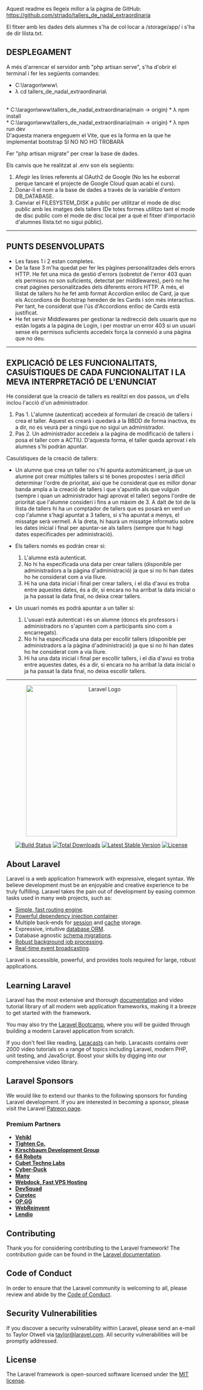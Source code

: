 Aquest readme es llegeix millor a la pàgina de GitHub: https://github.com/striado/tallers_de_nadal_extraordinaria<br/>

El fitxer amb les dades dels alumnes s'ha de col·locar a /storage/app/ i s'ha de dir llista.txt.

## DESPLEGAMENT

A més d'arrencar el servidor amb "php artisan serve", s'ha d'obrir el terminal i fer les següents comandes:

* C:\laragon\www\
* λ cd tallers_de_nadal_extraordinaria\ 
<br/>
* C:\laragon\www\tallers_de_nadal_extraordinaria(main -> origin)
* λ npm install
<br/>
* C:\laragon\www\tallers_de_nadal_extraordinaria(main -> origin)
* λ npm run dev
<br/>
D'aquesta manera engeguem el Vite, que es la forma en la que he implementat bootstrap SI NO NO HO TROBARÀ

Fer "php artisan migrate" per crear la base de dades.

Els canvis que he realitzat al .env son els següents:
1. Afegir les línies referents al OAuth2 de Google (No les he esborrat perque tancaré el projecte de Google Cloud quan acabi el curs).
2. Donar-li el nom a la base de dades a través de la variable d'entorn DB_DATABASE.
3. Canviar el FILESYSTEM_DISK a public per utilitzar el mode de disc public amb les imatges dels tallers (De totes formes utilitzo tant el mode de disc public com el mode de disc local per a què el fitxer d'importació d'alumnes llista.txt no sigui públic).
****

## PUNTS DESENVOLUPATS

* Les fases 1 i 2 estan completes. 
* De la fase 3 m'ha quedat per fer les pàgines personalitzades dels errors HTTP. He fet una mica de gestió d'errors (sobretot de l'error 403 quan els permisos no son suficients, detectat per middlewares), però no he creat pàgines personalitzades dels diferents errors HTTP. A més, el llistat de tallers ho he fet amb format Accordion enlloc de Card, ja que els Accordions de Bootstrap hereden de les Cards i són més interactius. Per tant, he considerat que l'ús d'Accordions enlloc de Cards està justificat.
* He fet servir Middlewares per gestionar la redirecció dels usuaris que no estàn logats a la pàgina de Login, i per mostrar un error 403 si un usuari sense els permisos suficients accedeix força la connexió a una pàgina que no deu.
****

## EXPLICACIÓ DE LES FUNCIONALITATS, CASUÍSTIQUES DE CADA FUNCIONALITAT I LA MEVA INTERPRETACIÓ DE L'ENUNCIAT

He considerat que la creació de tallers es realitzi en dos passos, un d'ells inclou l'acció d'un administrador. 
1. Pas 1. L'alumne (autenticat) accedeix al formulari de creació de tallers i crea el taller. Aquest es crearà i quedarà a la BBDD de forma inactiva, és a dir, no es veurà per a ningú que no sigui un administrador.
2. Pas 2. Un administrador accedeix a la pàgina de modificació de tallers i posa el taller com a ACTIU. D'aquesta forma, el taller queda aprovat i els alumnes s'hi podràn apuntar.

Casuístiques de la creació de tallers: 

* Un alumne que crea un taller no s'hi apunta automàticament, ja que un alumne pot crear múltiples tallers si té bones propostes i sería difícil determinar l'ordre de prioritat, així que he considerat que es millor donar banda ampla a la creació de tallers i que s'apuntin als que vulguin (sempre i quan un administrador hagi aprovat el taller) segons l'ordre de prioritat que l'alumne consideri i fins a un màxim de 3. A dalt de tot de la llista de tallers hi ha un comptador de tallers que es posarà en verd un cop l'alumne s'hagi apuntat a 3 tallers, si s'ha apuntat a menys, el missatge serà vermell. A la dreta, hi haurà un missatge informatiu sobre les dates inicial i final per apuntar-se als tallers (sempre que hi hagi dates especificades per administració).

* Els tallers només es podràn crear si:
    1. L'alumne està autenticat.
    2. No hi ha especificada una data per crear tallers (disponible per administradors a la pàgina d'administració) ja que si no hi han dates ho he considerat com a via lliure.
    3. Hi ha una data inicial i final per crear tallers, i el dia d'avui es troba entre aquestes dates, és a dir, si encara no ha arribat la data inicial o ja ha passat la data final, no deixa crear tallers.

* Un usuari només es podrà apuntar a un taller si:
    1. L'usuari està autenticat i és un alumne (doncs els professors i administradors no s'apunten com a participants sino com a encarregats).
    2. No hi ha especificada una data per escollir tallers (disponible per administradors a la pàgina d'administració) ja que si no hi han dates ho he considerat com a via lliure.
    3. Hi ha una data inicial i final per escollir tallers, i el dia d'avui es troba entre aquestes dates, és a dir, si encara no ha arribat la data inicial o ja ha passat la data final, no deixa escollir tallers.

****

<p align="center"><a href="https://laravel.com" target="_blank"><img src="https://raw.githubusercontent.com/laravel/art/master/logo-lockup/5%20SVG/2%20CMYK/1%20Full%20Color/laravel-logolockup-cmyk-red.svg" width="400" alt="Laravel Logo"></a></p>

<p align="center">
<a href="https://github.com/laravel/framework/actions"><img src="https://github.com/laravel/framework/workflows/tests/badge.svg" alt="Build Status"></a>
<a href="https://packagist.org/packages/laravel/framework"><img src="https://img.shields.io/packagist/dt/laravel/framework" alt="Total Downloads"></a>
<a href="https://packagist.org/packages/laravel/framework"><img src="https://img.shields.io/packagist/v/laravel/framework" alt="Latest Stable Version"></a>
<a href="https://packagist.org/packages/laravel/framework"><img src="https://img.shields.io/packagist/l/laravel/framework" alt="License"></a>
</p>

## About Laravel

Laravel is a web application framework with expressive, elegant syntax. We believe development must be an enjoyable and creative experience to be truly fulfilling. Laravel takes the pain out of development by easing common tasks used in many web projects, such as:

- [Simple, fast routing engine](https://laravel.com/docs/routing).
- [Powerful dependency injection container](https://laravel.com/docs/container).
- Multiple back-ends for [session](https://laravel.com/docs/session) and [cache](https://laravel.com/docs/cache) storage.
- Expressive, intuitive [database ORM](https://laravel.com/docs/eloquent).
- Database agnostic [schema migrations](https://laravel.com/docs/migrations).
- [Robust background job processing](https://laravel.com/docs/queues).
- [Real-time event broadcasting](https://laravel.com/docs/broadcasting).

Laravel is accessible, powerful, and provides tools required for large, robust applications.

## Learning Laravel

Laravel has the most extensive and thorough [documentation](https://laravel.com/docs) and video tutorial library of all modern web application frameworks, making it a breeze to get started with the framework.

You may also try the [Laravel Bootcamp](https://bootcamp.laravel.com), where you will be guided through building a modern Laravel application from scratch.

If you don't feel like reading, [Laracasts](https://laracasts.com) can help. Laracasts contains over 2000 video tutorials on a range of topics including Laravel, modern PHP, unit testing, and JavaScript. Boost your skills by digging into our comprehensive video library.

## Laravel Sponsors

We would like to extend our thanks to the following sponsors for funding Laravel development. If you are interested in becoming a sponsor, please visit the Laravel [Patreon page](https://patreon.com/taylorotwell).

### Premium Partners

- **[Vehikl](https://vehikl.com/)**
- **[Tighten Co.](https://tighten.co)**
- **[Kirschbaum Development Group](https://kirschbaumdevelopment.com)**
- **[64 Robots](https://64robots.com)**
- **[Cubet Techno Labs](https://cubettech.com)**
- **[Cyber-Duck](https://cyber-duck.co.uk)**
- **[Many](https://www.many.co.uk)**
- **[Webdock, Fast VPS Hosting](https://www.webdock.io/en)**
- **[DevSquad](https://devsquad.com)**
- **[Curotec](https://www.curotec.com/services/technologies/laravel/)**
- **[OP.GG](https://op.gg)**
- **[WebReinvent](https://webreinvent.com/?utm_source=laravel&utm_medium=github&utm_campaign=patreon-sponsors)**
- **[Lendio](https://lendio.com)**

## Contributing

Thank you for considering contributing to the Laravel framework! The contribution guide can be found in the [Laravel documentation](https://laravel.com/docs/contributions).

## Code of Conduct

In order to ensure that the Laravel community is welcoming to all, please review and abide by the [Code of Conduct](https://laravel.com/docs/contributions#code-of-conduct).

## Security Vulnerabilities

If you discover a security vulnerability within Laravel, please send an e-mail to Taylor Otwell via [taylor@laravel.com](mailto:taylor@laravel.com). All security vulnerabilities will be promptly addressed.

## License

The Laravel framework is open-sourced software licensed under the [MIT license](https://opensource.org/licenses/MIT).
